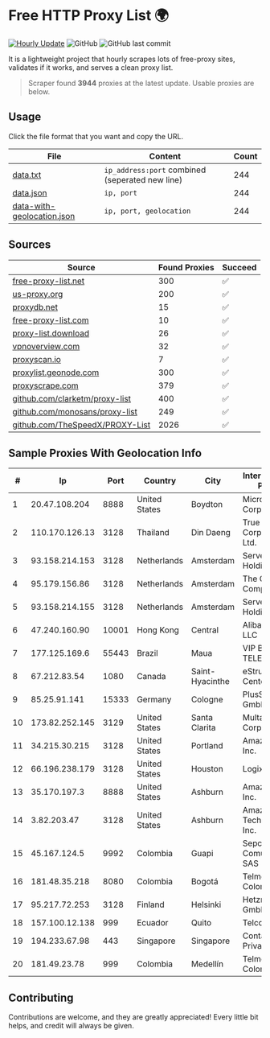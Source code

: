 
# Free HTTP Proxy List 🌍

[![Hourly Update](https://github.com/mertguvencli/http-proxy-list/actions/workflows/main.yml/badge.svg?branch=main)](https://github.com/mertguvencli/http-proxy-list/actions/workflows/main.yml)
![GitHub](https://img.shields.io/github/license/mertguvencli/http-proxy-list)
![GitHub last commit](https://img.shields.io/github/last-commit/mertguvencli/http-proxy-list)

It is a lightweight project that hourly scrapes lots of free-proxy sites, validates if it works, and serves a clean proxy list.


> Scraper found **3944** proxies at the latest update. Usable proxies are below.

## Usage

Click the file format that you want and copy the URL.


|File|Content|Count|
|----|-------|-----|
|[data.txt](https://raw.githubusercontent.com/mertguvencli/http-proxy-list/main/proxy-list/data.txt)|`ip_address:port` combined (seperated new line)|244|
|[data.json](https://raw.githubusercontent.com/mertguvencli/http-proxy-list/main/proxy-list/data.json)|`ip, port`|244|
|[data-with-geolocation.json](https://raw.githubusercontent.com/mertguvencli/http-proxy-list/main/proxy-list/data-with-geolocation.json)|`ip, port, geolocation`|244|

## Sources

|Source|Found Proxies|Succeed|
|------|-------------|-------|
|[free-proxy-list.net](https://free-proxy-list.net)|300|✅|
|[us-proxy.org](https://www.us-proxy.org)|200|✅|
|[proxydb.net](http://proxydb.net)|15|✅|
|[free-proxy-list.com](https://free-proxy-list.com/?page=&port=&type%5B%5D=http&type%5B%5D=https&up_time=0&search=Search)|10|✅|
|[proxy-list.download](https://www.proxy-list.download/HTTP)|26|✅|
|[vpnoverview.com](https://vpnoverview.com/privacy/anonymous-browsing/free-proxy-servers)|32|✅|
|[proxyscan.io](https://www.proxyscan.io)|7|✅|
|[proxylist.geonode.com](https://proxylist.geonode.com/api/proxy-list?limit=300&page=1&sort_by=lastChecked&sort_type=desc&protocols=http,https)|300|✅|
|[proxyscrape.com](https://api.proxyscrape.com/v2/?request=displayproxies&protocol=http&timeout=10000&country=all&ssl=all&anonymity=all)|379|✅|
|[github.com/clarketm/proxy-list](https://raw.githubusercontent.com/clarketm/proxy-list/master/proxy-list-raw.txt)|400|✅|
|[github.com/monosans/proxy-list](https://raw.githubusercontent.com/monosans/proxy-list/main/proxies/http.txt)|249|✅|
|[github.com/TheSpeedX/PROXY-List](https://raw.githubusercontent.com/TheSpeedX/PROXY-List/master/http.txt)|2026|✅|


## Sample Proxies With Geolocation Info

|#|Ip|Port|Country|City|Internet Service Provider|
|-|--|----|-------|----|-------------------------|
|1|20.47.108.204|8888|United States|Boydton|Microsoft Corporation|
|2|110.170.126.13|3128|Thailand|Din Daeng|True Internet Corporation CO. Ltd.|
|3|93.158.214.153|3128|Netherlands|Amsterdam|Serverius Holding B.V.|
|4|95.179.156.86|3128|Netherlands|Amsterdam|The Constant Company|
|5|93.158.214.155|3128|Netherlands|Amsterdam|Serverius Holding B.V.|
|6|47.240.160.90|10001|Hong Kong|Central|Alibaba.com LLC|
|7|177.125.169.6|55443|Brazil|Maua|VIP BR TELECOM S.A.|
|8|67.212.83.54|1080|Canada|Saint-Hyacinthe|eStruxture Data Centers Inc.|
|9|85.25.91.141|15333|Germany|Cologne|PlusServer GmbH|
|10|173.82.252.145|3129|United States|Santa Clarita|Multacom Corporation|
|11|34.215.30.215|3128|United States|Portland|Amazon.com, Inc.|
|12|66.196.238.179|3128|United States|Houston|Logix|
|13|35.170.197.3|8888|United States|Ashburn|Amazon.com, Inc.|
|14|3.82.203.47|3128|United States|Ashburn|Amazon Technologies Inc.|
|15|45.167.124.5|9992|Colombia|Guapi|Sepcom Comunicaciones SAS|
|16|181.48.35.218|8080|Colombia|Bogotá|Telmex Colombia S.A.|
|17|95.217.72.253|3128|Finland|Helsinki|Hetzner Online GmbH|
|18|157.100.12.138|999|Ecuador|Quito|Telconet S.A|
|19|194.233.67.98|443|Singapore|Singapore|Contabo Asia Private Limited|
|20|181.49.23.78|999|Colombia|Medellín|Telmex Colombia S.A.|



## Contributing

Contributions are welcome, and they are greatly appreciated! Every
little bit helps, and credit will always be given.

